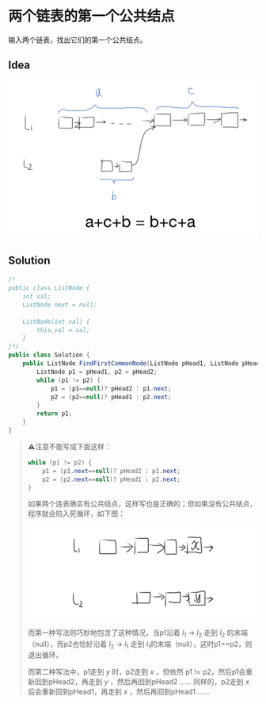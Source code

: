 # 两个链表的第一个公共结点

输入两个链表，找出它们的第一个公共结点。

## Idea

![image-20190815085759431](_image/image-20190815085759431.png)

## Solution

```java
/*
public class ListNode {
    int val;
    ListNode next = null;

    ListNode(int val) {
        this.val = val;
    }
}*/
public class Solution {
    public ListNode FindFirstCommonNode(ListNode pHead1, ListNode pHead2) {
        ListNode p1 = pHead1, p2 = pHead2;
        while (p1 != p2) {
            p1 = (p1==null)? pHead2 : p1.next;
            p2 = (p2==null)? pHead1 : p2.next;
        }
        return p1;
    }
}
```

> ⚠️注意不能写成下面这样：
>
> ```java
> while (p1 != p2) {
>     p1 = (p1.next==null)? pHead2 : p1.next;
>     p2 = (p2.next==null)? pHead1 : p2.next;
> }
> ```
>
> 如果两个连表确实有公共结点，这样写也是正确的；但如果没有公共结点，程序就会陷入死循环，如下图：
>
> ![image-20190815090135264](_image/image-20190815090135264.png)
>
> 而第一种写法则巧妙地包含了这种情况，当p1沿着 $l_1$ → $l_2$ 走到 $l_2$ 的末端（null），而p2也恰好沿着 $l_2$ → $l_1$ 走到 $l_1​$ 的末端（null），这时p1==p2，则退出循环。
>
> 而第二种写法中，p1走到 $y$ 时，p2走到 $x$ ，但依然 p1 != p2，然后p1会重新回到pHead2，再走到 $y$ ，然后再回到pHead2 …… 同样的，p2走到 $x$ 后会重新回到pHead1，再走到 $x$ ，然后再回到pHead1 ……
